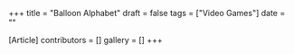 +++
title = "Balloon Alphabet"
draft = false
tags = ["Video Games"]
date = ""

[Article]
contributors = []
gallery = []
+++